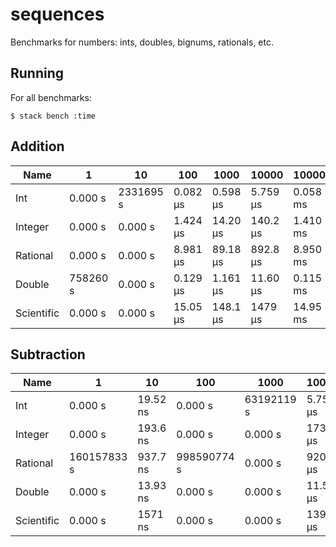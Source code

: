 # sequences

Benchmarks for numbers: ints, doubles, bignums, rationals, etc.

## Running

For all benchmarks:

    $ stack bench :time

<!-- RESULTS -->

## Addition

|Name|1|10|100|1000|10000|100000|1000000|
|---|---|---|---|---|---|---|---|
|Int|0.000 s|2331695 s|0.082 μs|0.598 μs|5.759 μs|0.058 ms|0.577 ms|
|Integer|0.000 s|0.000 s|1.424 μs|14.20 μs|140.2 μs|1.410 ms|14.23 ms|
|Rational|0.000 s|0.000 s|8.981 μs|89.18 μs|892.8 μs|8.950 ms|89.49 ms|
|Double|758260 s|0.000 s|0.129 μs|1.161 μs|11.60 μs|0.115 ms|1.156 ms|
|Scientific|0.000 s|0.000 s|15.05 μs|148.1 μs|1479 μs|14.95 ms|147.6 ms|

## Subtraction

|Name|1|10|100|1000|10000|100000|1000000|
|---|---|---|---|---|---|---|---|
|Int|0.000 s|19.52 ns|0.000 s|63192119 s|5.753 μs|0.000 s|0.001 s|
|Integer|0.000 s|193.6 ns|0.000 s|0.000 s|173.8 μs|0.002 s|0.017 s|
|Rational|160157833 s|937.7 ns|998590774 s|0.000 s|920.2 μs|9.9898e10 s|9.7627e12 s|
|Double|0.000 s|13.93 ns|0.000 s|0.000 s|11.50 μs|0.000 s|0.001 s|
|Scientific|0.000 s|1571 ns|0.000 s|0.000 s|1399 μs|0.014 s|0.141 s|

